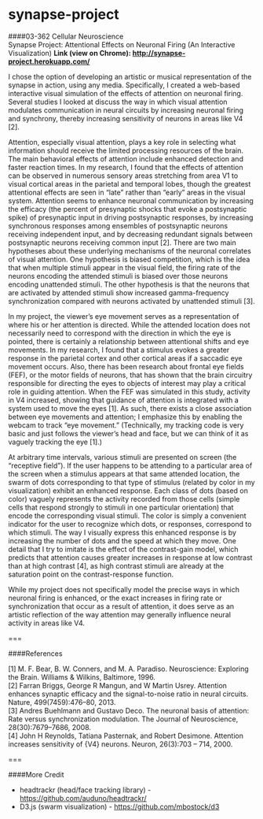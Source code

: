 synapse-project
===============
####03-362 Cellular Neuroscience<br>Synapse Project: Attentional Effects on Neuronal Firing (An Interactive Visualization)
**Link (view on Chrome): http://synapse-project.herokuapp.com/**

I chose the option of developing an artistic or musical representation of the synapse in action, using any media. Specifically, I created a web-based interactive visual simulation of the effects of attention on neuronal firing. Several studies I looked at discuss the way in which visual attention modulates communication in neural circuits by increasing neuronal firing and synchrony, thereby increasing sensitivity of neurons in areas like V4 [2].

Attention, especially visual attention, plays a key role in selecting what information should receive the limited processing resources of the brain. The main behavioral effects of attention include enhanced detection and faster reaction times. In my research, I found that the effects of attention can be observed in numerous sensory areas stretching from area V1 to visual cortical areas in the parietal and temporal lobes, though the greatest attentional effects are seen in “late” rather than “early” areas in the visual system. Attention seems to enhance neuronal communication by increasing the efficacy (the percent of presynaptic shocks that evoke a postsynaptic spike) of presynaptic input in driving postsynaptic responses, by increasing synchronous responses among ensembles of postsynaptic neurons receiving independent input, and by decreasing redundant signals between postsynaptic neurons receiving common input [2]. There are two main hypotheses about these underlying mechanisms of the neuronal correlates of visual attention. One hypothesis is biased competition, which is the idea that when multiple stimuli appear in the visual field, the firing rate of the neurons encoding the attended stimuli is biased over those neurons encoding unattended stimuli. The other hypothesis is that the neurons that are activated by attended stimuli show increased gamma-frequency synchronization compared with neurons activated by unattended stimuli [3].

In my project, the viewer’s eye movement serves as a representation of where his or her attention is directed. While the attended location does not necessarily need to correspond with the direction in which the eye is pointed, there is certainly a relationship between attentional shifts and eye movements. In my research, I found that a stimulus evokes a greater response in the parietal cortex and other cortical areas if a saccadic eye movement occurs. Also, there has been research about frontal eye fields (FEF), or the motor fields of neurons, that has shown that the brain circuitry responsible for directing the eyes to objects of interest may play a critical role in guiding attention. When the FEF was simulated in this study, activity in V4 increased, showing that guidance of attention is integrated with a system used to move the eyes [1]. As such, there exists a close association between eye movements and attention; I emphasize this by enabling the webcam to track “eye movement.” (Technically, my tracking code is very basic and just follows the viewer’s head and face, but we can think of it as vaguely tracking the eye [1].)


At arbitrary time intervals, various stimuli are presented on screen (the “receptive field”). If the user happens to be attending to a particular area of the screen when a stimulus appears at that same attended location, the swarm of dots corresponding to that type of stimulus (related by color in my visualization) exhibit an enhanced response. Each class of dots (based on color) vaguely represents the activity recorded from those cells (simple cells that respond strongly to stimuli in one particular orientation) that encode the corresponding visual stimuli. The color is simply a convenient indicator for the user to recognize which dots, or responses, correspond to which stimuli. The way I visually express this enhanced response is by increasing the number of dots and the speed at which they move. One detail that I try to imitate is the effect of the contrast-gain model, which predicts that attention causes greater increases in response at low contrast than at high contrast [4], as high contrast stimuli are already at the saturation point on the contrast-response function.

While my project does not specifically model the precise ways in which neuronal firing is enhanced, or the exact increases in firing rate or synchronization that occur as a result of attention, it does serve as an artistic reflection of the way attention may generally influence neural activity in areas like V4.

===

####References

[1] M. F. Bear, B. W. Conners, and M. A. Paradiso. Neuroscience: Exploring the Brain. Williams & Wilkins, Baltimore, 1996.
<br>
[2] Farran Briggs, George R Mangun, and W Martin Usrey. Attention enhances synaptic efficacy and the signal-to-noise ratio in neural circuits. Nature, 499(7459):476–80, 2013.
<br>
[3] Andres Buehlmann and Gustavo Deco. The neuronal basis of attention: Rate versus synchronization modulation. The Journal of Neuroscience, 28(30):7679–7686, 2008.
<br>
[4] John H Reynolds, Tatiana Pasternak, and Robert Desimone. Attention increases sensitivity of {V4} neurons. Neuron, 26(3):703 – 714, 2000.

===

####More Credit

* headtrackr (head/face tracking library) - https://github.com/auduno/headtrackr/
* D3.js (swarm visualization) - https://github.com/mbostock/d3
